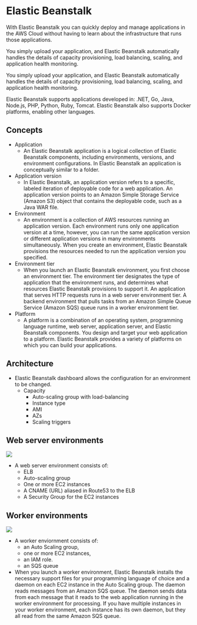 # Elastic Beanstalk

With Elastic Beanstalk you can quickly deploy and manage applications in the AWS Cloud without having to learn about the infrastructure that runs those applications.

You simply upload your application, and Elastic Beanstalk automatically handles the details of capacity provisioning, load balancing, scaling, and application health monitoring.

You simply upload your application, and Elastic Beanstalk automatically handles the details of capacity provisioning, load balancing, scaling, and application health monitoring.

Elastic Beanstalk supports applications developed in: .NET, Go, Java, Node.js, PHP, Python, Ruby, Tomcat. Elastic Beanstalk also supports Docker platforms, enabling other languages.

## Concepts

* Application
    * An Elastic Beanstalk application is a logical collection of Elastic Beanstalk components, including environments, versions, and environment configurations. In Elastic Beanstalk an application is conceptually similar to a folder. 
* Application version
    * In Elastic Beanstalk, an application version refers to a specific, labeled iteration of deployable code for a web application. An application version points to an Amazon Simple Storage Service (Amazon S3) object that contains the deployable code, such as a Java WAR file.    
* Environment
    * An environment is a collection of AWS resources running an application version. Each environment runs only one application version at a time, however, you can run the same application version or different application versions in many environments simultaneously. When you create an environment, Elastic Beanstalk provisions the resources needed to run the application version you specified.
* Environment tier
    * When you launch an Elastic Beanstalk environment, you first choose an environment tier. The environment tier designates the type of application that the environment runs, and determines what resources Elastic Beanstalk provisions to support it. An application that serves HTTP requests runs in a web server environment tier. A backend environment that pulls tasks from an Amazon Simple Queue Service (Amazon SQS) queue runs in a worker environment tier.  
* Platform
    * A platform is a combination of an operating system, programming language runtime, web server, application server, and Elastic Beanstalk components. You design and target your web application to a platform. Elastic Beanstalk provides a variety of platforms on which you can build your applications. 
          
## Architecture

* Elastic Beanstalk dashboard allows the configuration for an environment to be changed.
    * Capacity
        * Auto-scaling group with load-balancing
        * Instance type
        * AMI
        * AZs
        * Scaling triggers
     
## Web server environments

![](https://docs.aws.amazon.com/elasticbeanstalk/latest/dg/images/aeb-architecture2.png)

* A web server environment consists of:
    * ELB
    * Auto-scaling group
    * One or more EC2 instances
    * A CNAME (URL) aliased in Route53 to the ELB
    * A Security Group for the EC2 instances

## Worker environments

![](https://docs.aws.amazon.com/images/elasticbeanstalk/latest/dg/images/aeb-architecture_worker.png)

* A worker enviornment consists of:
    * an Auto Scaling group,
    * one or more EC2 instances,
    * an IAM role.
    * an SQS queue
* When you launch a worker environment, Elastic Beanstalk installs the necessary support files for your programming language of choice and a daemon on each EC2 instance in the Auto Scaling group. The daemon reads messages from an Amazon SQS queue. The daemon sends data from each message that it reads to the web application running in the worker environment for processing. If you have multiple instances in your worker environment, each instance has its own daemon, but they all read from the same Amazon SQS queue.  
